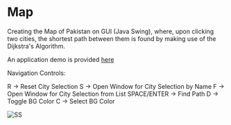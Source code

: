 # Map
 Creating the Map of Pakistan on GUI (Java Swing), where, upon clicking two cities, the shortest path between them is found by making use of the Dijkstra's Algorithm. 

 An application demo is provided [here](https://youtu.be/5WYAc3vgzrU?feature=shared)

Navigation Controls:

R -> Reset City Selection
S -> Open Window for City Selection by Name 
F -> Open Window for City Selection from List
SPACE/ENTER -> Find Path
D -> Toggle BG Color
C -> Select BG Color


![SS](https://github.com/s-m-sharjeel/Map/assets/113696774/6430d23b-ae1a-4664-8289-ea13416f6e38)
